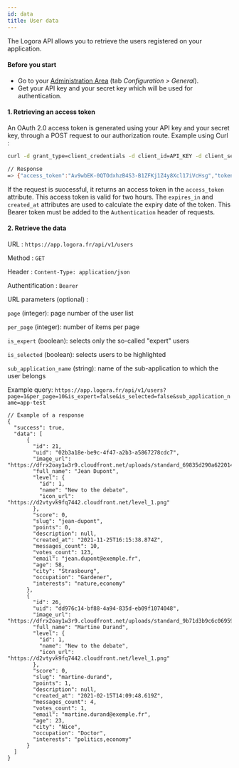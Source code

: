 ```yaml
---
id: data
title: User data
---
```


The Logora API allows you to retrieve the users registered on your application.

#### Before you start

- Go to your [Administration Area](https://admin.logora.fr) (tab *Configuration > General*).
- Get your API key and your secret key which will be used for authentication.

#### 1. Retrieving an access token

An OAuth 2.0 access token is generated using your API key and your secret key, through a POST request to our authorization route. Example using Curl :

```bash
curl -d grant_type=client_credentials -d client_id=API_KEY -d client_secret=API_SECRET -d scopes=admin https://app.logora.fr/oauth/token

// Response  
=> {"access_token":"Av9wbEK-0QTOdxhzB4S3-B1ZFKj1Z4y8Xcl17iVcHsg","token_type":"Bearer","expires_in":7200,"created_at":1579688184}
```

If the request is successful, it returns an access token in the `access_token` attribute. This access token is valid for two hours. The `expires_in` and `created_at` attributes are used to calculate the expiry date of the token.
This Bearer token must be added to the `Authentication` header of requests.

#### 2. Retrieve the data

URL : `https://app.logora.fr/api/v1/users`

Method : `GET`

Header : `Content-Type: application/json`

Authentification : `Bearer`

URL parameters (optional) :

`page` (integer): page number of the user list

`per_page` (integer): number of items per page

`is_expert` (boolean): selects only the so-called "expert" users

`is_selected` (boolean): selects users to be highlighted

`sub_application_name` (string): name of the sub-application to which the user belongs

Example query:
`https://app.logora.fr/api/v1/users?page=1&per_page=10&is_expert=false&is_selected=false&sub_application_name=app-test`

```
// Example of a response
{
  "success": true,
  "data": [
      {
        "id": 21,
        "uid": "02b3a18e-be9c-4f47-a2b3-a5867278cdc7",
        "image_url": "https://dfrx2oay1w3r9.cloudfront.net/uploads/standard_69835d290a622014fa921df8287b7fd7.jpg",
        "full_name": "Jean Dupont",
        "level": {
          "id": 1,
          "name": "New to the debate",
          "icon_url": "https://d2vtyvk9fq7442.cloudfront.net/level_1.png"
        },
        "score": 0,
        "slug": "jean-dupont",
        "points": 0,
        "description": null,
        "created_at": "2021-11-25T16:15:38.874Z",
        "messages_count": 10,
        "votes_count": 123,
        "email": "jean.dupont@exemple.fr",
        "age": 58,
        "city": "Strasbourg",
        "occupation": "Gardener",
        "interests": "nature,economy"
      },
      {
        "id": 26,
        "uid": "dd976c14-bf88-4a94-835d-eb09f1074048",
        "image_url": "https://dfrx2oay1w3r9.cloudfront.net/uploads/standard_9b71d3b9c6c06959dbc58ea3f0a128d0.jpg",
        "full_name": "Martine Durand",
        "level": {
          "id": 1,
          "name": "New to the debate",
          "icon_url": "https://d2vtyvk9fq7442.cloudfront.net/level_1.png"
        },
        "score": 0,
        "slug": "martine-durand",
        "points": 1,
        "description": null,
        "created_at": "2021-02-15T14:09:48.619Z",
        "messages_count": 4,
        "votes_count": 1,
        "email": "martine.durand@exemple.fr",
        "age": 23,
        "city": "Nice",
        "occupation": "Doctor",
        "interests": "politics,economy"
      }
  ]
}
```
